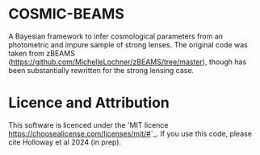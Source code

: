 # COSMIC-BEAMS

A Bayesian framework to infer cosmological parameters from an photometric and impure sample of strong lenses. 
The original code was taken from zBEAMS (https://github.com/MichelleLochner/zBEAMS/tree/master), though has been substantially rewritten for the strong lensing case.

# Licence and Attribution
This software is licenced under the 'MIT licence <https://choosealicense.com/licenses/mit/#>`_. If you use this code, please cite Holloway et al 2024 (in prep).
